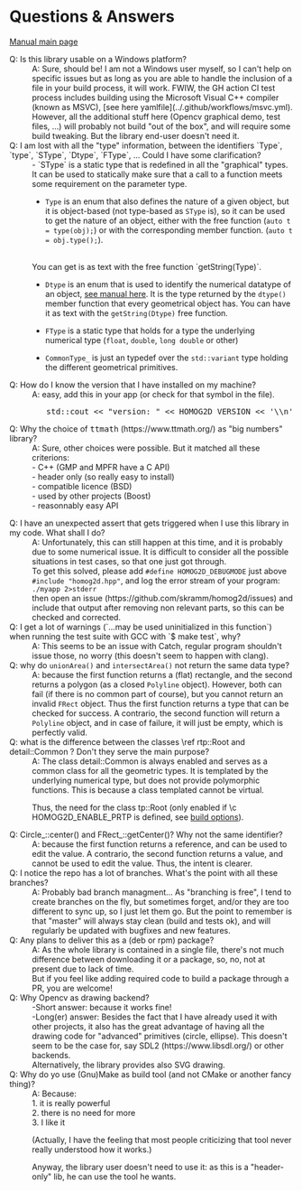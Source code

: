 # Questions & Answers

[Manual main page](homog2d_manual.md)

<dl>
<dt>
Q: Is this library usable on a Windows platform?
</dt>
<dd>
A: Sure, should be!
I am not a Windows user myself, so I can't help on specific issues but as long as you are able to handle the inclusion of a file in your build process, it will work.
FWIW, the GH action CI test process includes building using the Microsoft Visual C++ compiler (known as MSVC), [see here yamlfile](../.github/workflows/msvc.yml).
<br>
However, all the additional stuff here (Opencv graphical demo, test files, ...) will probably not build "out of the box", and will require some build tweaking.
But the library end-user doesn't need it.
</dd>

<dt>
Q: I am lost with all the "type" information, between the identifiers `Type`,  `type`,  `SType`,  `Dtype`, `FType`, ...
Could I have some clarification?
</dt>
<dd>
- `SType` is a static type that is redefined in all the "graphical" types.
It can be used to statically make sure that a call to a function meets some requirement on the parameter type.

- `Type` is an enum that also defines the nature of a given object, but it is object-based
(not type-based as `SType` is),
so it can be used to get the nature of an object, either  with the free function
(`auto t = type(obj);`)
or with the corresponding member function.
(`auto t = obj.type();`).
<br>
You can get is as text with the free function `getString(Type)`.

- `Dtype` is an enum that is used to identify the numerical datatype of an object,
[see manual here](homog2d_manual.md#numtype).
It is the type returned by the `dtype()` member function that every geometrical object has.
You can have it as text with the `getString(Dtype)` free function.

- `FType` is a static type that holds for a type the underlying numerical type
(`float`, `double`, `long double` or other)

- `CommonType_` is just an typedef over the `std::variant` type holding the different geometrical primitives.
</dd>



<dt>
Q: How do I know the version that I have installed on my machine?
</dt>
<dd>
A: easy, add this in your app (or check for that symbol in the file).
<pre>
   std::cout << "version: " << HOMOG2D_VERSION << '\\n';
</pre>
</dd>

<dt>
Q: Why the choice of <tt>ttmath</tt> (https://www.ttmath.org/) as "big numbers" library?
</dt>
<dd>
A: Sure, other choices were possible. But it matched all these criterions:<br>
- C++ (GMP and MPFR have a C API)<br>
- header only (so really easy to install)<br>
- compatible licence (BSD)<br>
- used by other projects (Boost)<br>
- reasonnably easy API
</dd>

<a name="assert_trigger"></a>
<dt>
Q: I have an unexpected assert that gets triggered when I use this library in my code.
What shall I do?
</dt>
<dd>
A: Unfortunately, this can still happen at this time, and it is probably due to some numerical issue.
It is difficult to consider all the possible situations in test cases, so that one just got through.<br>
To get this solved,
please add <code>#define HOMOG2D_DEBUGMODE</code> just above <code>#include "homog2d.hpp"</code>,
and log the error stream of your program:<br>
<code>./myapp 2>stderr</code><br>
then open an issue (https://github.com/skramm/homog2d/issues) and include that output after removing non relevant parts, so this can be checked and corrected.
</dd>

<dt>
Q: I get a lot of warnings (`...may be used uninitialized in this function`) when running the test suite with GCC with `$ make test`, why?
</dt>
<dd>
A: This seems to be an issue with Catch, regular program shouldn't issue those, no worry
(this doesn't seem to happen with clang).
</dd>


<dt>
Q: why do
<code>unionArea()</code> and <code>intersectArea()</code> not return the same data type?
</dt>
<dd>
A: because the first function returns a (flat) rectangle, and the second returns a polygon (as a closed <code>Polyline</code> object).
However, both can fail (if there is no common part of course), but you cannot return an invalid <code>FRect</code> object.
Thus the first function returns a type that can be checked for success.
A contrario, the second function will return a <code>Polyline</code> object, and in case of failure, it will just be empty, which is perfectly valid.
</dd>

<dt>
Q: what is the difference between the classes \ref rtp::Root and detail::Common ?
Don't they serve the main purpose?
</dt>
<dd>
A: The class detail::Common is always enabled and serves as a common class for all the geometric types.
It is templated by the underlying numerical type, but does not provide polymorphic functions.
This is because a class templated cannot be virtual.

Thus, the need for the class tp::Root
(only enabled if \c HOMOG2D_ENABLE_PRTP is defined, see
<a href="md_docs_homog2d_manual.html#build_options">build options</a>).
</dd>



<dt>
Q: Circle_::center() and FRect_::getCenter()? Why not the same identifier?
</dt>
<dd>
A: because the first function returns a reference, and can be used to edit the value.
A contrario, the second function returns a value, and cannot be used to edit the value.
Thus, the intent is clearer.
</dd>





<dt>
Q: I notice the repo has a lot of branches. What's the point with all these branches?
</dt>
<dd>
A: Probably bad branch managment...
As "branching is free", I tend to create branches on the fly, but sometimes forget, and/or they are too different to sync up, so I just let them go.
But the point to remember is that "master" will always stay clean (build and tests ok), and will regularly be updated with bugfixes and new features.
</dd>

<dt>
Q: Any plans to deliver this as a (deb or rpm) package?
</dt>
<dd>
A: As the whole library is contained in a single file, there's not much difference between downloading  it or a package, so, no, not at present due to lack of time.
<br>
But if you feel like adding required code to build a package through a PR, you are welcome!
</dd>


<dt>
Q: Why Opencv as drawing backend?
</dt>
<dd>
-Short answer: because it works fine!
<br>
-Long(er) answer:
Besides the fact that I have already used it with other projects, it also has the great advantage of having all the drawing code for "advanced" primitives (circle, ellipse).
This doesn't seem to be the case for, say SDL2 (https://www.libsdl.org/) or other backends.
<br>
Alternatively, the library provides also SVG drawing.
</dd>

<dt>
Q: Why do yo use (Gnu)Make as build tool (and not CMake or another fancy thing)?
</dt>
<dd>
A: Because:<br>
 1. it is really powerful<br>
 2. there is no need for more<br>
 3. I like it

(Actually, I have the feeling that most people criticizing that tool never really understood how it works.)

Anyway, the library user doesn't need to use it:
as this is a "header-only" lib, he can use the tool he wants.
</dd>


</dl>

